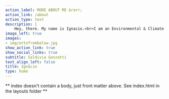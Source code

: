 ```yaml
---
action_label: MORE ABOUT ME &rarr;
action_link: /about
action_type: text
description: |
    Hey, there. My name is Ignacio.<br>I am an Environmental & Climate Economics MSc student at<br><a href='https://www.wur.nl/' target='_blank'>Wageningen University & Research</a>.<br> In case you are wondering, that's **Otto** in the picture, say hi!
image_left: true
images:
- img/ottofrombelow.jpg
show_action_link: true
show_social_links: true
subtitle: Saldivia Gonzatti
text_align_left: false
title: Ignacio 
type: home
---
```


** index doesn't contain a body, just front matter above.
See index.html in the layouts folder **
